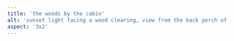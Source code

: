 ```yaml
---
title: 'the woods by the cabin'
alt: 'sunset light facing a wood clearing, view from the back porch of a cabin'
aspect: '3x2'
---
```

